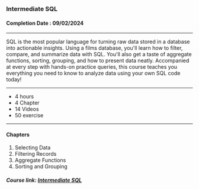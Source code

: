 ### Intermediate SQL


#### Completion Date : 09/02/2024

---

SQL is the most popular language for turning raw data stored in a database into actionable insights. Using a films database, you'll learn how to filter, compare, and summarize data with SQL. You'll also get a taste of aggregate functions, sorting, grouping, and how to present data neatly.  Accompanied at every step with hands-on practice queries, this course teaches you everything you need to know to analyze data using your own SQL code today!



---

- 4 hours
- 4 Chapter
- 14 Videos
- 50 exercise

---

#### Chapters
1. Selecting Data
2. Filtering Records
3. Aggregate Functions
4. Sorting and Grouping

##### Course link: [Intermediate SQL](https://app.datacamp.com/learn/courses/intermediate-sql)
